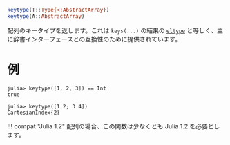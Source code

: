 ```julia
keytype(T::Type{<:AbstractArray})
keytype(A::AbstractArray)
```

配列のキータイプを返します。これは `keys(...)` の結果の [`eltype`](@ref) と等しく、主に辞書インターフェースとの互換性のために提供されています。

# 例

```jldoctest
julia> keytype([1, 2, 3]) == Int
true

julia> keytype([1 2; 3 4])
CartesianIndex{2}
```

!!! compat "Julia 1.2"
    配列の場合、この関数は少なくとも Julia 1.2 を必要とします。


